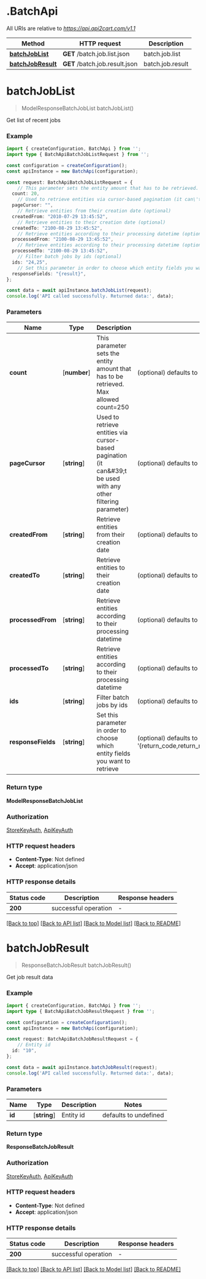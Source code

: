 # .BatchApi

All URIs are relative to *https://api.api2cart.com/v1.1*

Method | HTTP request | Description
------------- | ------------- | -------------
[**batchJobList**](BatchApi.md#batchJobList) | **GET** /batch.job.list.json | batch.job.list
[**batchJobResult**](BatchApi.md#batchJobResult) | **GET** /batch.job.result.json | batch.job.result


# **batchJobList**
> ModelResponseBatchJobList batchJobList()

Get list of recent jobs

### Example


```typescript
import { createConfiguration, BatchApi } from '';
import type { BatchApiBatchJobListRequest } from '';

const configuration = createConfiguration();
const apiInstance = new BatchApi(configuration);

const request: BatchApiBatchJobListRequest = {
    // This parameter sets the entity amount that has to be retrieved. Max allowed count=250 (optional)
  count: 20,
    // Used to retrieve entities via cursor-based pagination (it can\'t be used with any other filtering parameter) (optional)
  pageCursor: "",
    // Retrieve entities from their creation date (optional)
  createdFrom: "2010-07-29 13:45:52",
    // Retrieve entities to their creation date (optional)
  createdTo: "2100-08-29 13:45:52",
    // Retrieve entities according to their processing datetime (optional)
  processedFrom: "2100-08-29 13:45:52",
    // Retrieve entities according to their processing datetime (optional)
  processedTo: "2100-08-29 13:45:52",
    // Filter batch jobs by ids (optional)
  ids: "24,25",
    // Set this parameter in order to choose which entity fields you want to retrieve (optional)
  responseFields: "{result}",
};

const data = await apiInstance.batchJobList(request);
console.log('API called successfully. Returned data:', data);
```


### Parameters

Name | Type | Description  | Notes
------------- | ------------- | ------------- | -------------
 **count** | [**number**] | This parameter sets the entity amount that has to be retrieved. Max allowed count&#x3D;250 | (optional) defaults to 10
 **pageCursor** | [**string**] | Used to retrieve entities via cursor-based pagination (it can\&#39;t be used with any other filtering parameter) | (optional) defaults to undefined
 **createdFrom** | [**string**] | Retrieve entities from their creation date | (optional) defaults to undefined
 **createdTo** | [**string**] | Retrieve entities to their creation date | (optional) defaults to undefined
 **processedFrom** | [**string**] | Retrieve entities according to their processing datetime | (optional) defaults to undefined
 **processedTo** | [**string**] | Retrieve entities according to their processing datetime | (optional) defaults to undefined
 **ids** | [**string**] | Filter batch jobs by ids | (optional) defaults to undefined
 **responseFields** | [**string**] | Set this parameter in order to choose which entity fields you want to retrieve | (optional) defaults to '{return_code,return_message,pagination,result}'


### Return type

**ModelResponseBatchJobList**

### Authorization

[StoreKeyAuth](README.md#StoreKeyAuth), [ApiKeyAuth](README.md#ApiKeyAuth)

### HTTP request headers

 - **Content-Type**: Not defined
 - **Accept**: application/json


### HTTP response details
| Status code | Description | Response headers |
|-------------|-------------|------------------|
**200** | successful operation |  -  |

[[Back to top]](#) [[Back to API list]](README.md#documentation-for-api-endpoints) [[Back to Model list]](README.md#documentation-for-models) [[Back to README]](README.md)

# **batchJobResult**
> ResponseBatchJobResult batchJobResult()

Get job result data

### Example


```typescript
import { createConfiguration, BatchApi } from '';
import type { BatchApiBatchJobResultRequest } from '';

const configuration = createConfiguration();
const apiInstance = new BatchApi(configuration);

const request: BatchApiBatchJobResultRequest = {
    // Entity id
  id: "10",
};

const data = await apiInstance.batchJobResult(request);
console.log('API called successfully. Returned data:', data);
```


### Parameters

Name | Type | Description  | Notes
------------- | ------------- | ------------- | -------------
 **id** | [**string**] | Entity id | defaults to undefined


### Return type

**ResponseBatchJobResult**

### Authorization

[StoreKeyAuth](README.md#StoreKeyAuth), [ApiKeyAuth](README.md#ApiKeyAuth)

### HTTP request headers

 - **Content-Type**: Not defined
 - **Accept**: application/json


### HTTP response details
| Status code | Description | Response headers |
|-------------|-------------|------------------|
**200** | successful operation |  -  |

[[Back to top]](#) [[Back to API list]](README.md#documentation-for-api-endpoints) [[Back to Model list]](README.md#documentation-for-models) [[Back to README]](README.md)


